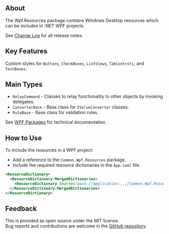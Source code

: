 ## About
The Wpf.Resources package contains Windows Desktop resources which can be includes in .NET WPF projects.

See [Change Log](https://github.com/KevinDHeath/NuGetPackages/blob/main/src/Wpf/Resources/README.md) for all release notes.

## Key Features
Custom styles for `Buttons`, `CheckBoxes`, `ListViews`, `TabControls`, and `TextBoxes`.

## Main Types
- `RelayCommand` - Classes to relay functionality to other objects by invoking delegates.
- `ConverterBase` - Base class for `IValueConverter` classes.
- `RuleBase` - Base class for validation rules.

See [WPF Packages](https://kevindheath.github.io/shfb/html/9488fab8-02de-4046-a582-c44f4c2a945f.htm) for technical documentation.

## How to Use
To include the resources in a WPF project:
- Add a reference to the `Common.Wpf.Resources` package.
- Include the required resource dictionaries in the `App.xaml` file.

```xml
<ResourceDictionary>
  <ResourceDictionary.MergedDictionaries>
    <ResourceDictionary Source="pack://application:,,,/Common.Wpf.Resources;component/Themes/Common.xaml"/>
  </ResourceDictionary.MergedDictionaries>
</ResourceDictionary>
```

## Feedback
This is provided as open source under the MIT license.\
Bug reports and contributions are welcome in the [GitHub repository](https://github.com/KevinDHeath/NuGetPackages/issues).